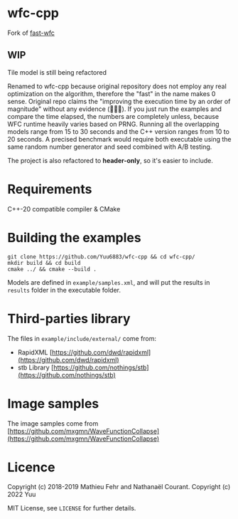 # wfc-cpp

Fork of [fast-wfc](https://github.com/math-fehr/fast-wfc)

## WIP

Tile model is still being refactored

Renamed to wfc-cpp because original repository does not employ any real optimization on the algorithm, therefore the "fast" in the name makes 0 sense. Original repo claims the "improving the execution time by an order of magnitude" without any evidence (🚀🚀🚀). If you just run the examples and compare the time elapsed, the numbers are completely unless, because WFC runtime heavily varies based on PRNG. Running all the overlapping models range from 15 to 30 seconds and the C++ version ranges from 10 to 20 seconds. A precised benchmark would require both executable using the same random number generator and seed combined with A/B testing.

The project is also refactored to **header-only**, so it's easier to include.

# Requirements

C++-20 compatible compiler & CMake

# Building the examples

```
git clone https://github.com/Yuu6883/wfc-cpp && cd wfc-cpp/
mkdir build && cd build
cmake ../ && cmake --build .
```

Models are defined in `example/samples.xml`, and will put the results in `results` folder in the executable folder.

# Third-parties library

The files in `example/include/external/` come from:

-   RapidXML [https://github.com/dwd/rapidxml](https://github.com/dwd/rapidxml)
-   stb Library [https://github.com/nothings/stb](https://github.com/nothings/stb)

# Image samples

The image samples come from [https://github.com/mxgmn/WaveFunctionCollapse](https://github.com/mxgmn/WaveFunctionCollapse)

# Licence

Copyright (c) 2018-2019 Mathieu Fehr and Nathanaël Courant.
Copyright (c) 2022 Yuu

MIT License, see `LICENSE` for further details.
